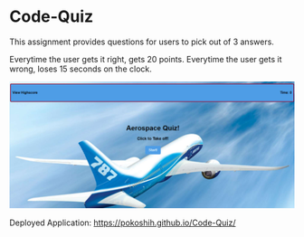 # Code-Quiz

This assignment provides questions for users to pick out of 3 answers.

Everytime the user gets it right, gets 20 points.
Everytime the user gets it wrong, loses 15 seconds on the clock.

<img src="Assets/readMe.PNG">

Deployed Application: https://pokoshih.github.io/Code-Quiz/
